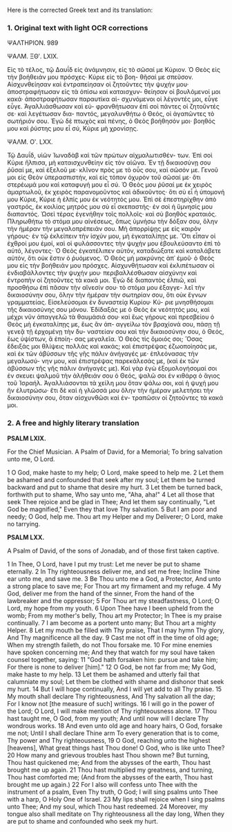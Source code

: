 Here is the corrected Greek text and its translation:

### 1. Original text with light OCR corrections

ΨΑΛΤΗΡΙΟΝ.
989

ΨΑΛΜ. ΞΘʹ. LXIX.

Εἰς τὸ τέλος, τῷ Δαυΐδ εἰς ἀνάμνησιν, εἰς τὸ σῶσαί με
Κύριον. Ὁ Θεὸς εἰς τὴν βοήθειάν μου πρόσχες· Κύριε εἰς τὸ βοη-
θῆσαί με σπεῦσον. Αἰσχυνθείησαν καὶ ἐντραπείησαν οἱ ζητοῦντες
τὴν ψυχήν μου· ἀποστραφήτωσαν εἰς τὰ ὀπίσω καὶ καταισχυν-
θείησαν οἱ βουλόμενοί μοι κακά· ἀποστραφήτωσαν παραυτίκα αἰ-
σχυνόμενοι οἱ λέγοντές μοι, εὖγε εὖγε. Ἀγαλλιάσθωσαν καὶ εὐ-
φρανθήτωσαν ἐπὶ σοὶ πάντες οἱ ζητοῦντές σε· καὶ λεγέτωσαν δια-
παντός, μεγαλυνθήτω ὁ Θεός, οἱ ἀγαπῶντες τὸ σωτήριόν σου.
Ἐγὼ δὲ πτωχὸς καὶ πένης, ὁ Θεὸς βοήθησόν μοι· βοηθός μου καὶ
ῥύστης μου εἶ σύ, Κύριε μὴ χρονίσῃς.

ΨΑΛΜ. Οʹ. LXX.

Τῷ Δαυΐδ, υἱῶν Ἰωναδὰβ καὶ τῶν πρώτων αἰχμαλωτισθέν-
των. Ἐπὶ σοὶ Κύριε ἤλπισα, μὴ καταισχυνθείην εἰς τὸν αἰῶνα.
Ἐν τῇ δικαιοσύνῃ σου ῥῦσαί με, καὶ ἐξελοῦ με· κλῖνον πρὸς με
τὸ οὖς σου, καὶ σῶσόν με. Γενοῦ μοι εἰς Θεὸν ὑπερασπιστήν, καὶ
εἰς τόπον ὀχυρὸν τοῦ σῶσαί με· ὅτι στερέωμά μου καὶ καταφυγή
μου εἶ σύ. Ὁ Θεὸς μου ῥῦσαί με ἐκ χειρὸς ἁμαρτωλοῦ, ἐκ χειρὸς
παρανομοῦντος καὶ ἀδικοῦντος· ὅτι σὺ εἶ ἡ ὑπομονή μου Κύριε,
Κύριε ἡ ἐλπίς μου ἐκ νεότητός μου. Ἐπὶ σὲ ἐπεστηρίχθην ἀπὸ
γαστρός, ἐκ κοιλίας μητρός μου σὺ εἶ σκεπαστής· ἐν σοὶ ἡ
ὕμνησίς μου διαπαντός. Ὡσεὶ τέρας ἐγενήθην τοῖς πολλοῖς· καὶ
σὺ βοηθὸς κραταιός. Πληρωθήτω τὸ στόμα μου αἰνέσεως, ὅπως
ὑμνήσω τὴν δόξαν σου, ὅλην τὴν ἡμέραν τὴν μεγαλοπρέπειάν σου.
Μὴ ἀπορρίψῃς με εἰς καιρὸν γήρους· ἐν τῷ ἐκλείπειν τὴν ἰσχύν
μου, μὴ ἐγκαταλίπῃς με. Ὅτι εἶπαν οἱ ἐχθροί μου ἐμοί, καὶ οἱ
φυλάσσοντες τὴν ψυχήν μου ἐβουλεύσαντο ἐπὶ τὸ αὐτό, λέγοντες· Ὁ
Θεὸς ἐγκατέλιπεν αὐτόν, καταδιώξατε καὶ καταλάβετε αὐτόν, ὅτι
οὐκ ἔστιν ὁ ῥυόμενος. Ὁ Θεός μὴ μακρύνης ἀπ᾽ ἐμοῦ· ὁ Θεός μου
εἰς τὴν βοήθειάν μου πρόσχες. Αἰσχυνθήτωσαν καὶ ἐκλιπέτωσαν
οἱ ἐνδιαβάλλοντες τὴν ψυχήν μου· περιβαλλέσθωσαν αἰσχύνην καὶ
ἐντροπὴν οἱ ζητοῦντες τὰ κακά μοι. Ἐγὼ δὲ διαπαντὸς ἐλπιῶ,
καὶ προσθήσω ἐπὶ πᾶσαν τὴν αἴνεσίν σου· τὸ στόμα μου ἐξαγγε-
λεῖ τὴν δικαιοσύνην σου, ὅλην τὴν ἡμέραν τὴν σωτηρίαν σου, ὅτι
οὐκ ἔγνων γραμματείας. Εἰσελεύσομαι ἐν δυναστείᾳ Κυρίου· Κύ-
ριε μνησθήσομαι τῆς δικαιοσύνης σου μόνου. Ἐδίδαξάς με ὁ Θεὸς
ἐκ νεότητός μου, καὶ μέχρι νῦν ἀπαγγελῶ τὰ θαυμάσιά σου· καὶ
ἕως γήρους καὶ πρεσβείου ὁ Θεὸς μὴ ἐγκαταλίπῃς με, ἕως ἂν ἀπ-
αγγείλω τὸν βραχίονά σου, πάσῃ τῇ γενεᾷ τῇ ἐρχομένῃ τὴν δυ-
ναστείαν σου καὶ τὴν δικαιοσύνην σου, ὁ Θεός, ἕως ὑψίστων, ἃ ἐποίη-
σας μεγαλεῖα. Ὁ Θεὸς τίς ὅμοιός σοι; Ὅσας ἔδειξάς μοι θλίψεις
πολλὰς καὶ κακάς; καὶ ἐπιστρέψας ἐζωοποίησάς με, καὶ ἐκ τῶν
ἀβύσσων τῆς γῆς πάλιν ἀνήγαγές με· ἐπλεόνασας τὴν μεγαλωσύ-
νην μου, καὶ ἐπιστρέψας παρεκάλεσάς με, (καὶ ἐκ τῶν ἀβύσσων
τῆς γῆς πάλιν ἀνήγαγές με). Καὶ γὰρ ἐγὼ ἐξομολογήσομαί σοι ἐν
σκευει ψαλμοῦ τὴν ἀλήθειάν σου ὁ Θεός, ψαλῶ σοι ἐν κιθάρᾳ ὁ
ἅγιος τοῦ Ἰσραήλ. Ἀγαλλιάσονται τὰ χείλη μου ὅταν ψάλω σοι,
καὶ ἡ ψυχή μου ἣν ἐλυτρώσω· ἔτι δὲ καὶ ἡ γλῶσσά μου ὅλην τὴν
ἡμέραν μελετήσει τὴν δικαιοσύνην σου, ὅταν αἰσχυνθῶσι καὶ ἐν-
τραπῶσιν οἱ ζητοῦντες τὰ κακά μοι.

### 2. A free and highly literary translation

**PSALM LXIX.**

For the Chief Musician. A Psalm of David, for a Memorial;
To bring salvation unto me, O Lord.

1 O God, make haste to my help;
O Lord, make speed to help me.
2 Let them be ashamed and confounded that seek after my soul;
Let them be turned backward and put to shame that desire my hurt.
3 Let them be turned back, forthwith put to shame,
Who say unto me, "Aha, aha!"
4 Let all those that seek Thee rejoice and be glad in Thee;
And let them say continually, "Let God be magnified,"
Even they that love Thy salvation.
5 But I am poor and needy; O God, help me.
Thou art my Helper and my Deliverer; O Lord, make no tarrying.

**PSALM LXX.**

A Psalm of David, of the sons of Jonadab, and of those first taken captive.

1 In Thee, O Lord, have I put my trust:
Let me never be put to shame eternally.
2 In Thy righteousness deliver me, and set me free;
Incline Thine ear unto me, and save me.
3 Be Thou unto me a God, a Protector,
And unto a strong place to save me;
For Thou art my firmament and my refuge.
4 My God, deliver me from the hand of the sinner,
From the hand of the lawbreaker and the oppressor;
5 For Thou art my steadfastness, O Lord;
O Lord, my hope from my youth.
6 Upon Thee have I been upheld from the womb;
From my mother's belly, Thou art my Protector;
In Thee is my praise continually.
7 I am become as a portent unto many;
But Thou art a mighty Helper.
8 Let my mouth be filled with Thy praise,
That I may hymn Thy glory,
And Thy magnificence all the day.
9 Cast me not off in the time of old age;
When my strength faileth, do not Thou forsake me.
10 For mine enemies have spoken concerning me;
And they that watch for my soul have taken counsel together, saying:
11 "God hath forsaken him: pursue and take him;
For there is none to deliver [him]."
12 O God, be not far from me;
My God, make haste to my help.
13 Let them be ashamed and utterly fail that calumniate my soul;
Let them be clothed with shame and dishonor that seek my hurt.
14 But I will hope continually,
And I will yet add to all Thy praise.
15 My mouth shall declare Thy righteousness,
And Thy salvation all the day;
For I know not [the measure of such] writings.
16 I will go in the power of the Lord;
O Lord, I will make mention of Thy righteousness alone.
17 Thou hast taught me, O God, from my youth;
And until now will I declare Thy wondrous works.
18 And even unto old age and hoary hairs, O God, forsake me not;
Until I shall declare Thine arm
To every generation that is to come,
Thy power and Thy righteousness,
19 O God, reaching unto the highest [heavens],
What great things hast Thou done!
O God, who is like unto Thee?
20 How many and grievous troubles hast Thou shown me?
But turning, Thou hast quickened me;
And from the abysses of the earth, Thou hast brought me up again.
21 Thou hast multiplied my greatness, and turning, Thou hast comforted me;
(And from the abysses of the earth, Thou hast brought me up again.)
22 For I also will confess unto Thee with the instrument of a psalm,
Even Thy truth, O God;
I will sing psalms unto Thee with a harp, O Holy One of Israel.
23 My lips shall rejoice when I sing psalms unto Thee;
And my soul, which Thou hast redeemed.
24 Moreover, my tongue also shall meditate on Thy righteousness all the day long,
When they are put to shame and confounded who seek my hurt.